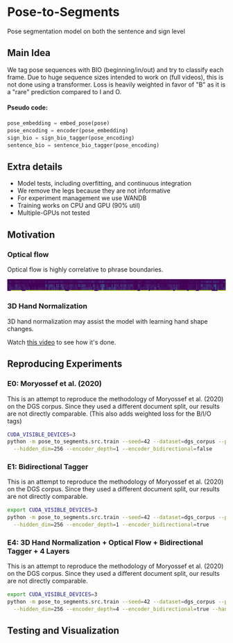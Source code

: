 # Pose-to-Segments

Pose segmentation model on both the sentence and sign level

## Main Idea

We tag pose sequences with BIO (beginning/in/out) and try to classify each frame. 
Due to huge sequence sizes intended to work on (full videos), this is not done using a transformer.
Loss is heavily weighted in favor of "B" as it is a "rare" prediction compared to I and O.



#### Pseudo code:

```python
pose_embedding = embed_pose(pose)
pose_encoding = encoder(pose_embedding)
sign_bio = sign_bio_tagger(pose_encoding)
sentence_bio = sentence_bio_tagger(pose_encoding)
```

## Extra details

- Model tests, including overfitting, and continuous integration
- We remove the legs because they are not informative
- For experiment management we use WANDB
- Training works on CPU and GPU (90% util)
- Multiple-GPUs not tested

## Motivation

### Optical flow 
Optical flow is highly correlative to phrase boundaries. 

![Optical flow](figures/optical_fow/optical_flow_sentence_example.png)

### 3D Hand Normalization
3D hand normalization may assist the model with learning hand shape changes.

Watch [this video](https://youtu.be/pCKRWSNIaNQ?t=191) to see how it's done.

## Reproducing Experiments



### E0: Moryossef et al. (2020)
This is an attempt to reproduce the methodology of Moryossef et al. (2020) on the DGS corpus.
Since they used a different document split, our results are not directly comparable.
(This also adds weighted loss for the B/I/O tags)
```bash
CUDA_VISIBLE_DEVICES=3
python -m pose_to_segments.src.train --seed=42 --dataset=dgs_corpus --pose=holistic --fps=25  \
  --hidden_dim=256 --encoder_depth=1 --encoder_bidirectional=false
```

### E1: Bidirectional Tagger
This is an attempt to reproduce the methodology of Moryossef et al. (2020) on the DGS corpus.
Since they used a different document split, our results are not directly comparable.
```bash
export CUDA_VISIBLE_DEVICES=3
python -m pose_to_segments.src.train --seed=42 --dataset=dgs_corpus --pose=holistic --fps=25  \
  --hidden_dim=256 --encoder_depth=1 --encoder_bidirectional=true
```

### E4: 3D Hand Normalization + Optical Flow + Bidirectional Tagger + 4 Layers
This is an attempt to reproduce the methodology of Moryossef et al. (2020) on the DGS corpus.
Since they used a different document split, our results are not directly comparable.
```bash
export CUDA_VISIBLE_DEVICES=3
python -m pose_to_segments.src.train --seed=42 --dataset=dgs_corpus --pose=holistic --fps=25  \
  --hidden_dim=256 --encoder_depth=4 --encoder_bidirectional=true --hand_normalization=true --optical_flow=true
```

## Testing and Visualization